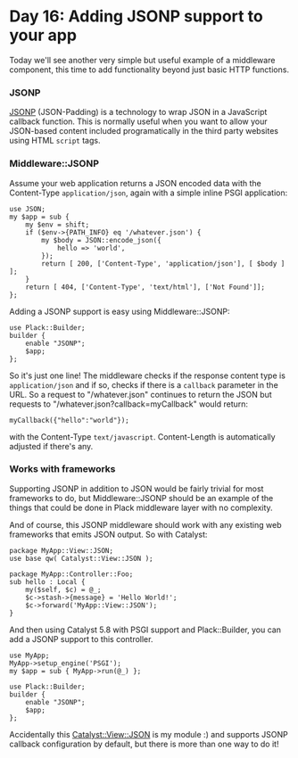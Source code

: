 # Day 16: Adding JSONP support to your app

Today we'll see another very simple but useful example of a middleware component, this time to add functionality beyond just basic HTTP functions.

### JSONP

[JSONP][1] (JSON-Padding) is a technology to wrap JSON in a JavaScript callback function. This is normally useful when you want to allow your JSON-based content included programatically in the third party websites using HTML `script` tags.

### Middleware::JSONP

Assume your web application returns a JSON encoded data with the Content-Type `application/json`, again with a simple inline PSGI application:

```
use JSON;
my $app = sub {
    my $env = shift;
    if ($env->{PATH_INFO} eq '/whatever.json') {
        my $body = JSON::encode_json({
            hello => 'world',
        });
        return [ 200, ['Content-Type', 'application/json'], [ $body ] ];
    }
    return [ 404, ['Content-Type', 'text/html'], ['Not Found']];
};
```

Adding a JSONP support is easy using Middleware::JSONP:

```
use Plack::Builder;
builder {
    enable "JSONP";
    $app;
};
```

So it's just one line! The middleware checks if the response content type is `application/json` and if so, checks if there is a `callback` parameter in the URL. So a request to "/whatever.json" continues to return the JSON but requests to "/whatever.json?callback=myCallback" would return:

```
myCallback({"hello":"world"});
```

with the Content-Type `text/javascript`. Content-Length is automatically adjusted if there's any.

### Works with frameworks

Supporting JSONP in addition to JSON would be fairly trivial for most frameworks to do, but Middleware::JSONP should be an example of the things that could be done in Plack middleware layer with no complexity.

And of course, this JSONP middleware should work with any existing web frameworks that emits JSON output. So with Catalyst:

```
package MyApp::View::JSON;
use base qw( Catalyst::View::JSON );

package MyApp::Controller::Foo;
sub hello : Local {
    my($self, $c) = @_;
    $c->stash->{message} = 'Hello World!';
    $c->forward('MyApp::View::JSON');
}
```

And then using Catalyst 5.8 with PSGI support and Plack::Builder, you can add a JSONP support to this controller.

```
use MyApp;
MyApp->setup_engine('PSGI');
my $app = sub { MyApp->run(@_) };

use Plack::Builder;
builder {
    enable "JSONP";
    $app;
};
```

Accidentally this [Catalyst::View::JSON][2] is my module :) and supports JSONP callback configuration by default, but there is more than one way to do it!

  [1]: http://ajaxian.com/archives/jsonp-json-with-padding
  [2]: http://search.cpan.org/perldoc?Catalyst::View::JSON
